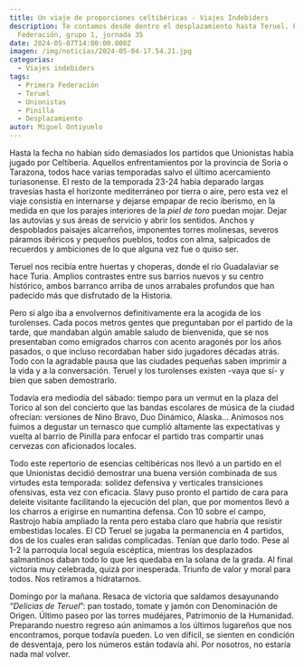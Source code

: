 ```yaml
---
title: Un viaje de proporciones celtibéricas - Viajes Indebiders
description: Te contamos desde dentro el desplazamiento hasta Teruel. Primera
  Federación, grupo 1, jornada 35
date: 2024-05-07T14:00:00.000Z
imagen: /img/noticias/2024-05-04-17.54.21.jpg
categorias:
  - Viajes indebiders
tags:
  - Primera Federación
  - Teruel
  - Unionistas
  - Pinilla
  - Desplazamiento
autor: Miguel Ontiyuelo
---
```

Hasta la fecha no habían sido demasiados los partidos que Unionistas había jugado por Celtiberia. Aquellos enfrentamientos por la provincia de Soria o Tarazona, todos hace varias temporadas salvo el último acercamiento turiasonense. El resto de la temporada 23-24 había deparado largas travesías hasta el horizonte mediterráneo por tierra o aire, pero esta vez el viaje consistía en internarse y dejarse empapar de recio iberismo, en la medida en que los parajes interiores de la *piel de toro* puedan mojar. Dejar las autovías y sus áreas de servicio y abrir los sentidos. Anchos y despoblados paisajes alcarreños, imponentes torres molinesas, severos páramos ibéricos y pequeños pueblos, todos con alma, salpicados de recuerdos y ambiciones de lo que alguna vez fue o quiso ser.

Teruel nos recibía entre huertas y choperas, donde el río Guadalaviar se hace Turia. Amplios contrastes entre sus barrios nuevos y su centro histórico, ambos barranco arriba de unos arrabales profundos que han padecido más que disfrutado de la Historia.

Pero si algo iba a envolvernos definitivamente era la acogida de los turolenses. Cada pocos metros gentes que preguntaban por el partido de la tarde, que mandaban algún amable saludo de bienvenida, que se nos presentaban como emigrados charros con acento aragonés por los años pasados, o que incluso recordaban haber sido jugadores décadas atrás. Todo con la agradable pausa que las ciudades pequeñas saben imprimir a la vida y a la conversación. Teruel y los turolenses existen -vaya que sí- y bien que saben demostrarlo.

Todavía era mediodía del sábado: tiempo para un vermut en la plaza del Torico al son del concierto que las bandas escolares de música de la ciudad ofrecían: versiones de Nino Bravo, Duo Dinámico, Alaska… Animosos nos fuimos a degustar un ternasco que cumplió altamente las expectativas y vuelta al barrio de Pinilla para enfocar el partido tras compartir unas cervezas con aficionados locales.

Todo este repertorio de esencias celtibéricas nos llevó a un partido en el que Unionistas decidió demostrar una buena versión combinada de sus virtudes esta temporada: solidez defensiva y verticales transiciones ofensivas, esta vez con eficacia. Slavy puso pronto el partido de cara para deleite visitante facilitando la ejecución del plan, que por momentos llevó a los charros a erigirse en numantina defensa. Con 10 sobre el campo, Rastrojo había ampliado la renta pero estaba claro que habría que resistir embestidas locales. El CD Teruel se jugaba la permanencia en 4 partidos, dos de los cuales eran salidas complicadas. Tenían que darlo todo. Pese al 1-2 la parroquia local seguía escéptica, mientras los desplazados salmantinos daban todo lo que les quedaba en la solana de la grada. Al final victoria muy celebrada, quizá por inesperada. Triunfo de valor y moral para todos. Nos retiramos a hidratarnos.

Domingo por la mañana. Resaca de victoria que saldamos desayunando *“Delicias de Teruel*”: pan tostado, tomate y jamón con Denominación de Origen. Último paseo por las torres mudéjares, Patrimonio de la Humanidad. Preparando nuestro regreso aún animamos a los últimos lugareños que nos encontramos, porque todavía pueden. Lo ven difícil, se sienten en condición de desventaja, pero los números están todavía ahí. Por nosotros, no estaría nada mal volver.

